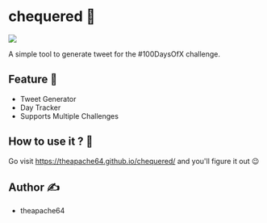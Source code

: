 # chequered 🏁

![](https://i.imgur.com/NGnts6z.png)

A simple tool to generate tweet for the #100DaysOfX challenge.

## Feature 🚀

- Tweet Generator
- Day Tracker
- Supports Multiple Challenges

## How to use it ? 🤷

Go visit https://theapache64.github.io/chequered/ and you'll figure it out 😉

## Author ✍️️

- theapache64